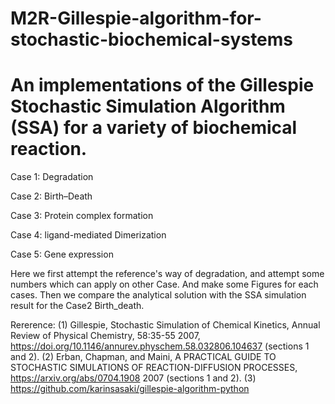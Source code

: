 # M2R-Gillespie-algorithm-for-stochastic-biochemical-systems
# An implementations of the Gillespie Stochastic Simulation Algorithm (SSA) for a variety of biochemical reaction.
Case 1: Degradation

Case 2: Birth–Death

Case 3: Protein complex formation

Case 4: ligand-mediated Dimerization 

Case 5: Gene expression

Here we first attempt the reference's way of degradation, and attempt some numbers which can apply on other Case. And make some Figures for each cases. 
Then we compare the analytical solution with the SSA simulation result for the Case2 Birth_death.


Rererence:
(1) Gillespie, Stochastic Simulation of Chemical Kinetics, Annual Review of
Physical Chemistry, 58:35-55 2007,
https://doi.org/10.1146/annurev.physchem.58.032806.104637 (sections 1 and
2).
(2) Erban, Chapman, and Maini, A PRACTICAL GUIDE TO STOCHASTIC
SIMULATIONS OF REACTION-DIFFUSION PROCESSES,
https://arxiv.org/abs/0704.1908 2007 (sections 1 and 2).
(3) https://github.com/karinsasaki/gillespie-algorithm-python
